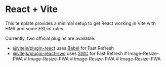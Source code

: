 # React + Vite

This template provides a minimal setup to get React working in Vite with HMR and some ESLint rules.

Currently, two official plugins are available:

- [@vitejs/plugin-react](https://github.com/vitejs/vite-plugin-react/blob/main/packages/plugin-react/README.md) uses [Babel](https://babeljs.io/) for Fast Refresh
- [@vitejs/plugin-react-swc](https://github.com/vitejs/vite-plugin-react-swc) uses [SWC](https://swc.rs/) for Fast Refresh
#   I m a g e - R e s i z e - P W A  
 #   I m a g e - R e s i z e - P W A  
 #   I m a g e - R e s i z e - P W A  
 #   I m a g e - R e s i z e - P W A  
 